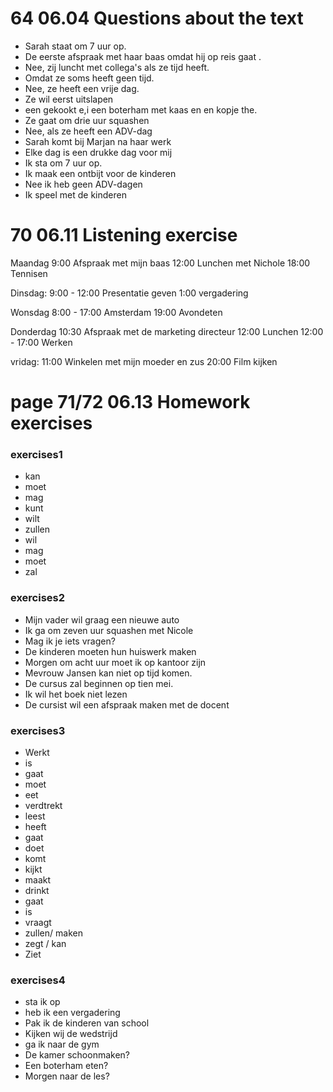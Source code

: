 # 64 06.04 Questions about the text
* Sarah staat om 7 uur op.
* De eerste afspraak met haar baas omdat hij op reis gaat .
* Nee, zij luncht met collega's als ze tijd heeft.
* Omdat ze soms heeft geen tijd.
* Nee, ze heeft een vrije dag.
* Ze wil eerst uitslapen
* een gekookt e,i een boterham met kaas en en kopje the.
* Ze gaat om drie uur squashen
* Nee, als ze heeft een ADV-dag
* Sarah komt bij Marjan na haar werk
* Elke dag is een drukke dag voor mij
* Ik sta om 7 uur op.
* Ik maak een ontbijt voor de kinderen
* Nee ik heb geen ADV-dagen
* Ik speel met de kinderen

# 70 06.11 Listening exercise
Maandag
9:00 Afspraak met mijn baas
12:00 Lunchen met Nichole
18:00 Tennisen

Dinsdag:
9:00 - 12:00 Presentatie geven
1:00 vergadering

Wonsdag
8:00 - 17:00 Amsterdam
19:00 Avondeten

Donderdag
10:30 Afspraak met de marketing directeur
12:00 Lunchen
12:00 - 17:00 Werken

vridag: 
11:00 Winkelen met mijn moeder en zus
20:00 Film kijken

# page 71/72 06.13 Homework exercises

### exercises1
* kan
* moet
* mag
* kunt
* wilt
* zullen
* wil
* mag
* moet
* zal

### exercises2
* Mijn vader wil graag een nieuwe auto
* Ik ga om zeven uur squashen met Nicole
* Mag ik je iets vragen?
* De kinderen moeten hun huiswerk maken
* Morgen om acht uur moet ik op kantoor zijn
* Mevrouw Jansen kan niet op tijd komen.
* De cursus zal beginnen op tien mei.
* Ik wil het boek niet lezen
* De cursist wil een afspraak maken met de docent

### exercises3
* Werkt
* is
* gaat
* moet
* eet
* verdtrekt
* leest
* heeft
* gaat
* doet
* komt
* kijkt
* maakt
* drinkt
* gaat
* is
* vraagt
* zullen/ maken
* zegt / kan
* Ziet

### exercises4
* sta ik op
* heb ik een vergadering
* Pak ik de kinderen van school
* Kijken wij de wedstrijd
* ga ik naar de gym
* De kamer schoonmaken?
* Een boterham eten?
* Morgen naar de les?
